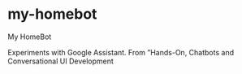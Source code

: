 # my-homebot

My HomeBot

Experiments with Google Assistant. From ”Hands-On, Chatbots and Conversational UI Development
